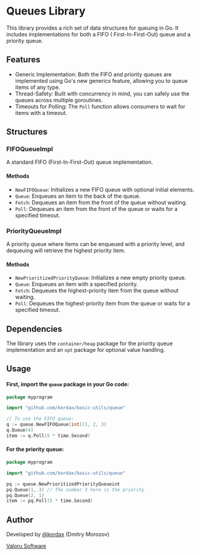# Queues Library

This library provides a rich set of data structures for queuing in Go. It includes implementations for both a FIFO (
First-In-First-Out) queue and a priority queue.

## Features

- Generic Implementation: Both the FIFO and priority queues are implemented using Go's new generics feature, allowing
  you to queue items of any type.
- Thread-Safety: Built with concurrency in mind, you can safely use the queues across multiple goroutines.
- Timeouts for Polling: The `Poll` function allows consumers to wait for items with a timeout.

## Structures

### FIFOQueueImpl

A standard FIFO (First-In-First-Out) queue implementation.

#### Methods

- `NewFIFOQueue`: Initializes a new FIFO queue with optional initial elements.
- `Queue`: Enqueues an item to the back of the queue.
- `Fetch`: Dequeues an item from the front of the queue without waiting.
- `Poll`: Dequeues an item from the front of the queue or waits for a specified timeout.

### PriorityQueueImpl

A priority queue where items can be enqueued with a priority level, and dequeuing will retrieve the highest priority
item.

#### Methods

- `NewPrioritizedPriorityQueue`: Initializes a new empty priority queue.
- `Queue`: Enqueues an item with a specified priority.
- `Fetch`: Dequeues the highest-priority item from the queue without waiting.
- `Poll`: Dequeues the highest-priority item from the queue or waits for a specified timeout.

## Dependencies

The library uses the `container/heap` package for the priority queue implementation and an `opt` package for optional
value handling.

## Usage

#### First, import the `queue` package in your Go code:

```go
package myprogram

import "github.com/kordax/basic-utils/queue"

// To use the FIFO queue:
q := queue.NewFIFOQueue[int](1, 2, 3)
q.Queue(4)
item := q.Poll(5 * time.Second)

```

#### For the priority queue:

```go
package myprogram

import "github.com/kordax/basic-utils/queue"

pq := queue.NewPrioritizedPriorityQueueint
pq.Queue(1, 3) // The number 3 here is the priority
pq.Queue(2, 1)
item := pq.Poll(5 * time.Second)
```

## Author

Developed by [@kordax](mailto:dmorozov@valoru-software.com) (Dmitry Morozov)

[Valoru Software](https://valoru-software.com)